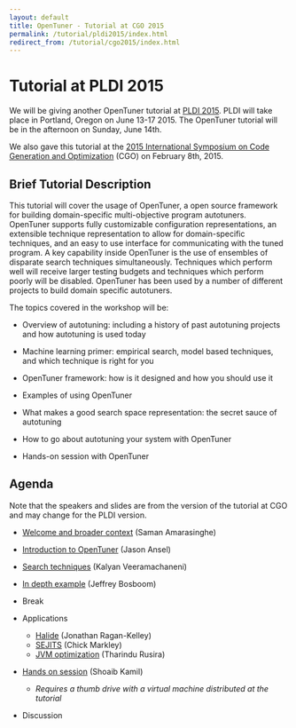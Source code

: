```yaml
---
layout: default
title: OpenTuner - Tutorial at CGO 2015
permalink: /tutorial/pldi2015/index.html
redirect_from: /tutorial/cgo2015/index.html
---
```


Tutorial at PLDI 2015
=================

We will be giving another OpenTuner tutorial at
[PLDI 2015](http://conf.researchr.org/home/pldi2015).  PLDI will take place
in Portland, Oregon on June 13-17 2015.  The OpenTuner tutorial will be in
the afternoon on Sunday, June 14th.

We also gave this tutorial at the [2015 International Symposium on Code
Generation and Optimization][cgo2015] (CGO) on February 8th, 2015.

[cgo2015]: http://cgo.org/cgo2015/


Brief Tutorial Description
------

This tutorial will cover the usage of OpenTuner, a open source framework
for building domain-specific multi-objective program autotuners.  OpenTuner
supports fully customizable configuration representations, an extensible
technique representation to allow for domain-specific techniques, and
an easy to use interface for communicating with the tuned program. A key
capability inside OpenTuner is the use of ensembles of disparate search
techniques simultaneously.  Techniques which perform well will receive
larger testing budgets and techniques which perform poorly will be disabled.
OpenTuner has been used by a number of different projects to build domain
specific autotuners.

The topics covered in the workshop will be:

  - Overview of autotuning: including a history of past autotuning projects
  and how autotuning is used today

  - Machine learning primer: empirical search, model based techniques,
  and which technique is right for you

  - OpenTuner framework: how is it designed and how you should use it

  - Examples of using OpenTuner

  - What makes a good search space representation: the secret sauce of
  autotuning

  - How to go about autotuning your system with OpenTuner

  - Hands-on session with OpenTuner

Agenda
------

Note that the speakers and slides are from the version of the tutorial at
CGO and may change for the PLDI version.

- [Welcome and broader context](/slides/opentuner-cgo2015-amarasinghe-welcome.pdf)
  (Saman Amarasinghe)

- [Introduction to OpenTuner](/slides/opentuner-cgo2015-ansel-opentuner-intro.pdf)
  (Jason Ansel)

- [Search techniques](/slides/opentuner-cgo2015-veeramachaneni-ml.pdf)
  (Kalyan Veeramachaneni)

- [In depth example](/slides/opentuner-cgo2015-bosboom-in-depth.pdf)
  (Jeffrey Bosboom)

- Break

- Applications

    - [Halide](/slides/opentuner-cgo2015-jrk-halide.pdf) (Jonathan Ragan-Kelley)
    - [SEJITS](/slides/opentuner-cgo2015-markley-sejits.pdf) (Chick Markley)
    - [JVM optimization](/slides/opentuner-cgo2015-rusira-jvm-opt.pdf) (Tharindu Rusira)

- [Hands on session](/slides/opentuner-cgo2015-hands-on.pdf) (Shoaib Kamil)
  - _Requires a thumb drive with a virtual machine distributed at the tutorial_

- Discussion

